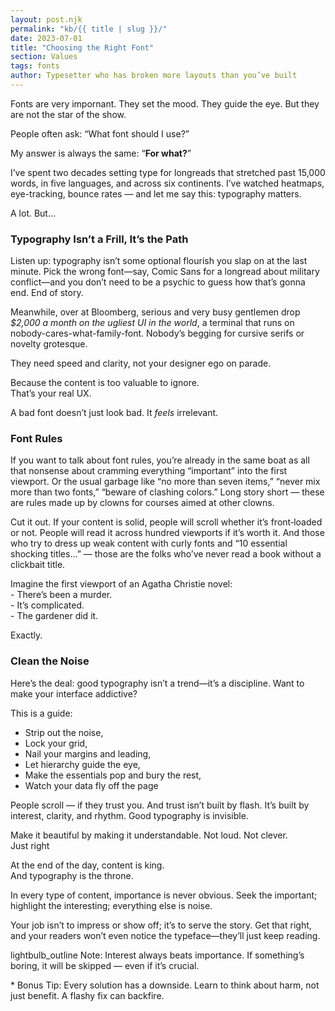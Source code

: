 ```yaml
---
layout: post.njk
permalink: "kb/{{ title | slug }}/"
date: 2023-07-01
title: "Choosing the Right Font"
section: Values
tags: fonts
author: Typesetter who has broken more layouts than you’ve built
---
```


        
<section class="lead-container">
    <p class="lead">
        Fonts are very impornant. They set the mood. They guide the eye. But they are not the star of the show.
    </p>
</section>

People often ask: “What font should I use?” 

My answer is always the same: “**For what?**” 

I’ve spent two decades setting type for longreads that stretched past 15,000 words, in five languages, and across six continents. I’ve watched heatmaps, eye-tracking, bounce rates — and let me say this: typography matters.

A lot. But...

### Typography Isn’t a Frill, It’s the Path

Listen up: typography isn’t some optional flourish you slap on at the last minute. Pick the wrong font—say, Comic Sans for a longread about military conflict—and you don’t need to be a psychic to guess how that’s gonna end. End of story.

Meanwhile, over at Bloomberg, serious and very busy gentlemen drop *$2,000 a month on the ugliest UI in the world*, a terminal that runs on nobody-cares-what-family-font. Nobody’s begging for cursive serifs or novelty grotesque.

They need speed and clarity, not your designer ego on parade.


Because the content is too valuable to ignore.   
That’s your real UX.


A bad font doesn’t just look bad. It <em>feels</em> irrelevant.


### Font Rules

If you want to talk about font rules, you’re already in the same boat as all that nonsense about cramming everything “important” into the first viewport. Or the usual garbage like “no more than seven items,” “never mix more than two fonts,” “beware of clashing colors.” Long story short — these are rules made up by clowns for courses aimed at other clowns.

<div class="remarked">
    <p>
        Cut it out. If your content is solid, people will scroll whether it’s front‑loaded or not. People will read it across hundred viewports if it’s worth it. And those who try to dress up weak content with curly fonts and “10 essential shocking titles…” — those are the folks who’ve never read a book without a clickbait title.
    </p>
    <aside class="remark handwritten">
        Imagine the first viewport of an Agatha Christie novel:<br>
        - There’s been a murder.<br>
        - It’s complicated.<br>
        - The gardener did it.
        <p>Exactly.</p>
    </aside>
</div>
</section>

### Clean the Noise

Here’s the deal: good typography isn’t a trend—it’s a discipline.  Want to make your interface addictive?

This is a guide:

- Strip out the noise,
- Lock your grid, 
- Nail your margins and leading,
- Let hierarchy guide the eye,
- Make the essentials pop and bury the rest,
- Watch your data fly off the page

People scroll — if they trust you. And trust isn’t built by flash. It’s built by interest, clarity, and rhythm. Good typography is invisible.

<div class="highlight">
    Make it beautiful by making it understandable. Not&nbsp;loud. Not&nbsp;clever. Just&nbsp;right
</div>

At the end of the day, content is king.   
And typography is the throne.

<div class="remarked">
    <p>
        In every type of content, importance is never obvious. Seek the important; highlight the interesting; everything else is noise.
    </p>
    <p>Your job isn’t to impress or show off; it’s to serve the story. Get that right, and your readers won’t even notice the typeface—they’ll just keep reading.</p>
    <div class="remark">
        <div class="relative">
            <p>
                <span class="material-icons mobile-hidden">lightbulb_outline</span>
                Note: Interest always beats importance. If something’s boring, it will be skipped — even if it’s crucial.
            </p>
        </div>
    </div>
</div>

<div class="divider"></div>

<p class="footnote">
    * Bonus Tip: Every solution has a downside. Learn to think about harm, not just benefit. A flashy fix can backfire.
</p>